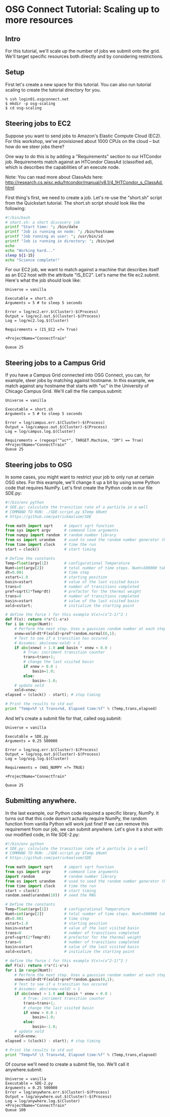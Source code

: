 OSG Connect Tutorial: Scaling up to more resources
==================================================

Intro
-----
For this tutorial, we'll scale up the number of jobs we submit onto the grid. We'll target specific resources both directly and by considering restrictions.

Setup
-----
First let's create a new space for this tutorial. You can also run tutorial scaling to create the tutorial directory for you.
```
% ssh login01.osgconnect.net
$ mkdir -p osg-scaling
$ cd osg-scaling
```
Steering jobs to EC2
--------------------
Suppose you want to send jobs to Amazon's Elastic Compute Cloud (EC2). For this workshop, we've provisioned about 1000 CPUs on the cloud – but how do we steer jobs there?

One way to do this is by adding a "Requirements" section to our HTCondor job. Requirements match against an HTCondor ClassAd (classified ad), which is describes the capabilities of an execute node.

Note: You can read more about ClassAds here: http://research.cs.wisc.edu/htcondor/manual/v8.1/4_1HTCondor_s_ClassAd.html

First thing's first, we need to create a job. Let's re-use the "short.sh" script from the Quickstart tutorial. The short.sh script should look like the following:
```bash
#!/bin/bash
# short.sh: a short discovery job
printf "Start time: "; /bin/date
printf "Job is running on node: "; /bin/hostname
printf "Job running as user: "; /usr/bin/id
printf "Job is running in directory: "; /bin/pwd
echo
echo "Working hard..."
sleep ${1-15}
echo "Science complete!"
```
For our EC2 job, we want to match against a machine that describes itself as an EC2 host with the attribute "IS_EC2". Let's name the file ec2.submit. Here's what the job should look like:
```
Universe = vanilla

Executable = short.sh
Arguments = 5 # to sleep 5 seconds

Error = log/ec2.err.$(Cluster)-$(Process)
Output = log/ec2.out.$(Cluster)-$(Process)
Log = log/ec2.log.$(Cluster)

Requirements = (IS_EC2 =?= True)

+ProjectName="ConnectTrain"

Queue 25
```
Steering jobs to a Campus Grid
------------------------------
If you have a Campus Grid connected into OSG Connect, you can, for example, steer jobs by matching against hostname. In this example, we match against any hostname that starts with "uc" in the University of Chicago Campus Grid. We'll call the file campus.submit: 
```
Universe = vanilla

Executable = short.sh
Arguments = 5 # to sleep 5 seconds

Error = log/campus.err.$(Cluster)-$(Process)
Output = log/campus.out.$(Cluster)-$(Process)
Log = log/campus.log.$(Cluster)

Requirements = (regexp("^uc*", TARGET.Machine, "IM") == True)
+ProjectName="ConnectTrain"
Queue 25
```
Steering jobs to OSG
--------------------
In some cases, you might want to restrict your job to only run at certain OSG sites. For this example, we'll change it up a bit by using some Python code that requires NumPy. Let's first create the Python code in our file SDE.py:
```python
#!/bin/env python
# SDE.py: calculate the transition rate of a particle in a well
# COMMAND TO RUN: ./SDE-script.py $Temp $Numt
# https://github.com/patrickmalsom/SDE

from math import sqrt     # import sqrt function
from sys import argv      # command line arguments
from numpy import random  # random number library
from os import urandom    # used to seed the random number generator (RNG)
from time import clock    # time the run
start = clock()           # start timing

# Define the constants
Temp=float(argv[1])       # configurational Temperature
Numt=int(argv[2])         # total number of time steps. Numt=500000 takes ~ 1 second
dt=0.001                  # time step
xstart=1.0                # starting position
basin=xstart              # value of the last visited basin
trans=0                   # number of transitions completed
pref=sqrt(2*Temp*dt)      # prefactor for the thermal weight
trans=0                   # number of transitions completed
basin=xstart              # value of the last visited basin
xold=xstart;              # initialize the starting point

# define the force ( for this example V(x)=(x^2-1)^2 )
def F(x): return 4*x*(1-x*x)
for i in range(Numt):
    # Perform the next step. Uses a gaussian random number at each step.
    xnew=xold+dt*F(xold)+pref*random.normal(0,1);
    # Test to see if a transition has occured
    # Assumes: abs(xnew-xold) < 1
    if abs(xnew) > 1.0 and basin * xnew < 0.0 :
        # True: incriment transition counter
        trans=trans+1;
        # change the last visited basin
        if xnew > 0.0 :
            basin=1.0;
        else:
            basin=-1.0;
    # update xold
    xold=xnew;
elapsed = (clock() - start); # stop timing

# Print the results to std out
print "Temp=%f \t Trans=%d, Elapsed time:%f" % (Temp,trans,elapsed)
```
And let's create a submit file for that, called osg.submit:
```
Universe = vanilla

Executable = SDE.py
Arguments = 0.25 500000

Error = log/osg.err.$(Cluster)-$(Process)
Output = log/osg.out.$(Cluster)-$(Process)
Log = log/osg.log.$(Cluster)

Requirements = (HAS_NUMPY =?= TRUE)

+ProjectName="ConnectTrain"

Queue 25
```
Submitting anywhere.
-------------------
In the last example, our Python code required a specific library, NumPy. It turns out that this code doesn't actually require NumPy, the random function from vanilla Python will work just fine! If we can remove this requirement from our job, we can submit anywhere. Let's give it a shot with our modified code, in file SDE-2.py:
```python
#!/bin/env python
# SDE.py: calculate the transition rate of a particle in a well
# COMMAND TO RUN: ./SDE-script.py $Temp $Numt
# https://github.com/patrickmalsom/SDE

from math import sqrt     # import sqrt function
from sys import argv      # command line arguments
import random             # random number library
from os import urandom    # used to seed the random number generator (RNG)
from time import clock    # time the run
start = clock()           # start timing
random.seed(urandom(10))  # seed the RNG

# Define the constants
Temp=float(argv[1])       # configurational Temperature
Numt=int(argv[2])         # total number of time steps. Numt=500000 takes ~ 1 second
dt=0.001                  # time step
xstart=1.0                # starting position
basin=xstart              # value of the last visited basin
trans=0                   # number of transitions completed
pref=sqrt(2*Temp*dt)      # prefactor for the thermal weight
trans=0                   # number of transitions completed
basin=xstart              # value of the last visited basin
xold=xstart;              # initialize the starting point

# define the force ( for this example V(x)=(x^2-1)^2 )
def F(x): return 4*x*(1-x*x)
for i in range(Numt):
    # Perform the next step. Uses a gaussian random number at each step.
    xnew=xold+dt*F(xold)+pref*random.gauss(0,1);
    # Test to see if a transition has occured
    # Assumes: abs(xnew-xold) < 1
    if abs(xnew) > 1.0 and basin * xnew < 0.0 :
        # True: incriment transition counter
        trans=trans+1;
        # change the last visited basin
        if xnew > 0.0 :
            basin=1.0;
        else:
            basin=-1.0;
    # update xold
    xold=xnew;
elapsed = (clock() - start); # stop timing

# Print the results to std out
print "Temp=%f \t Trans=%d, Elapsed time:%f" % (Temp,trans,elapsed)
```
Of course we'll need to create a submit file, too. We'll call it anywhere.submit:
```
Universe = vanilla
Executable = SDE-2.py
Arguments = 0.25 500000
Error = log/anywhere.err.$(Cluster)-$(Process)
Output = log/anywhere.out.$(Cluster)-$(Process)
Log = log/anywhere.log.$(Cluster)
+ProjectName="ConnectTrain"
Queue 100
```
